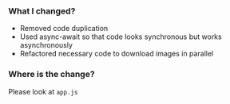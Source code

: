 ### What I changed?

- Removed code duplication
- Used async-await so that code looks synchronous but works asynchronously
- Refactored necessary code to download images in parallel

### Where is the change?

Please look at `app.js`
